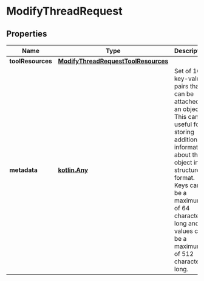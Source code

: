 
# ModifyThreadRequest

## Properties
| Name | Type | Description | Notes |
| ------------ | ------------- | ------------- | ------------- |
| **toolResources** | [**ModifyThreadRequestToolResources**](ModifyThreadRequestToolResources.md) |  |  [optional] |
| **metadata** | [**kotlin.Any**](.md) | Set of 16 key-value pairs that can be attached to an object. This can be useful for storing additional information about the object in a structured format. Keys can be a maximum of 64 characters long and values can be a maximum of 512 characters long.  |  [optional] |



